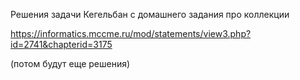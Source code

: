 Решения задачи Кегельбан с домашнего задания про коллекции


https://informatics.mccme.ru/mod/statements/view3.php?id=2741&chapterid=3175

(потом будут еще решения)
